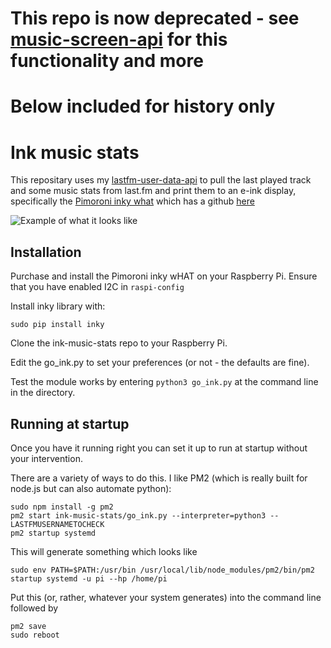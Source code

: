 # This repo is now deprecated - see [music-screen-api](https://github.com/hankhank10/music-screen-api) for this functionality and more

# Below included for history only

# Ink music stats

This repositary uses my [lastfm-user-data-api](https://github.com/hankhank10/lastfm-user-data-api) to pull the last played track and some music stats from last.fm and print them to an e-ink display, specifically the [Pimoroni inky what](https://shop.pimoroni.com/products/inky-what?variant=21214020436051) which has a github [here](https://github.com/pimoroni/inky)

![Example of what it looks like](https://user-images.githubusercontent.com/25515609/84536452-c6bd3b80-ace5-11ea-82b6-4c9f22ed3a6a.jpg)

## Installation

Purchase and install the Pimoroni inky wHAT on your Raspberry Pi.  Ensure that you have enabled I2C in ```raspi-config```

Install inky library with:

``` sudo pip install inky ```

Clone the ink-music-stats repo to your Raspberry Pi.

Edit the go_ink.py to set your preferences (or not - the defaults are fine).

Test the module works by entering ``` python3 go_ink.py ``` at the command line in the directory.

## Running at startup

Once you have it running right you can set it up to run at startup without your intervention.

There are a variety of ways to do this.  I like PM2 (which is really built for node.js but can also automate python):

``` sudo apt install npm
sudo npm install -g pm2
pm2 start ink-music-stats/go_ink.py --interpreter=python3 -- LASTFMUSERNAMETOCHECK
pm2 startup systemd
```

This will generate something which looks like
```
sudo env PATH=$PATH:/usr/bin /usr/local/lib/node_modules/pm2/bin/pm2 startup systemd -u pi --hp /home/pi
```

Put this (or, rather, whatever your system generates) into the command line followed by

```
pm2 save
sudo reboot
```


